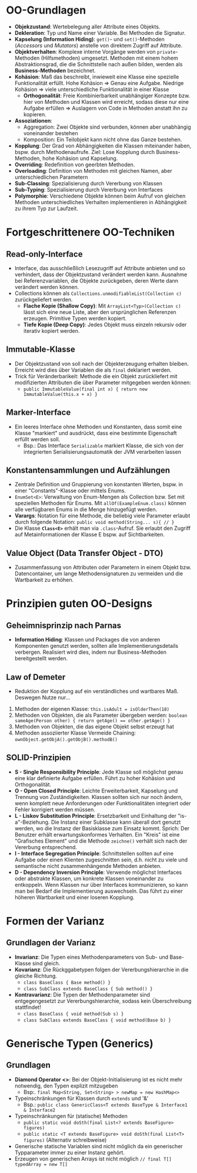 # OO-Grundlagen
* **Objekzustand**: Wertebelegung aller Attribute eines Objekts.
* **Dekleration**: Typ und Name einer Variable. Bei Methoden die Signatur.
* **Kapselung (Information Hiding)**: `get()`- und `set()`-Methoden (_Accessors_ und _Mutators_) anstelle von direktem Zugriff auf Attribute. 
* **Objektverhalten**: Komplexe interne Vorgänge werden von `private`-Methoden (Hilfsmethoden) umgesetzt. Methoden mit einem hohem Abstraktionsgrad, die die Schnittstelle nach außen bilden, werden als **Business-Methoden** bezeichnet.
* **Kohäsion**: Maß das beschreibt, inwieweit eine Klasse eine spezielle Funktionalität erfüllt. Hohe Kohäsion => Genau eine Aufgabe. Niedrige Kohäsion => viele unterschiedliche Funktionalität in einer Klasse 
  * **Orthogonalität**: Freie Kombinierbarkeit unabhängiger Konzepte bzw. hier von Methoden und Klassen wird erreicht, sodass diese nur eine Aufgabe erfüllen => Auslagern von Code in Methoden anstatt ihn zu kopieren.
* **Assoziationen**:
  * Aggregation: Zwei Objekte sind verbunden, können aber unabhängig voneinander bestehen
  * Komposition: Ein Teilobjekt kann nicht ohne das Ganze bestehen.
* **Kopplung**: Der Grad von Abhängigkeiten die Klassen miteinander haben, bspw. durch Methodenaufrufe. Ziel: Lose Kopplung durch Business-Methoden, hohe Kohäsion und Kapselung.
* **Overriding**: Redefinition von geerbten Methoden.
* **Overloading**: Definition von Methoden mit gleichen Namen, aber unterschiedlichen Parametern
* **Sub-Classing**: Spezialisierung durch Vererbung von Klassen
* **Sub-Typing**: Spezialisierung durch Vererbung von Interfaces
* **Polymorphie**: Verschiedene Objekte können beim Aufruf von gleichen Methoden unterschiedliches Verhalten implementieren in Abhängigkeit zu ihrem Typ zur Laufzeit.

# Fortgeschrittenere OO-Techniken
## Read-only-Interface
* Interface, das ausschließlich Lesezugriff auf Attribute anbieten und so verhindert, dass der Objektzustand verändert werden kann. Ausnahme bei Referenzvariablen, die Objekte zurückgeben, deren Werte dann verändert werden können.
* Collections können als `Collections.unmodifiableList(Collection c)` zurückgeliefert werden.
  * **Flache Kopie (Shallow Copy)**: Mit `ArrayList<Typ>(Collection c)` lässt sich eine neue Liste, aber den ursprünglichen Referenzen erzeugen. Primitive Typen werden kopiert.
  * **Tiefe Kopie (Deep Copy)**: Jedes Objekt muss einzeln rekursiv oder iterativ kopiert werden.

## Immutable-Klasse
* Der Objektzustand von soll nach der Objekterzeugung erhalten bleiben. Erreicht wird dies über Variablen die als `final` deklariert werden.
* Trick für Veränderbarikeit: Methode die ein Objekt zurückliefert mit modifizierten Attributen die über Parameter mitgegeben werden können:
  * `public ImmutableValue(final int x) { return new ImmutableValue(this.x + x) }`

## Marker-Interface
* Ein leeres Interface ohne Methoden und Konstanten, dass somit eine Klasse "markiert" und ausdrückt, dass eine bestimmte Eigenschaft erfüllt werden soll. 
  * Bsp.: Das Interface `Serializable` markiert Klasse, die sich von der integrierten Serialisierungsautomatik der JVM verarbeiten lassen

## Konstantensammlungen und Aufzählungen
* Zentrale Definition und Gruppierung von konstanten Werten, bspw. in einer "Constants"-Klasse oder mittels Enums.
* `EnumSet<E>`: Verwaltung von Enum-Mengen als Collection bzw. Set mit speziellen Methoden für Enums. Mit `allOf(ExampleEnum.class)` können alle verfügbaren Enums in die Menge hinzugefügt werden.
* **Varargs**: Notation für eine Methode, die beliebig viele Parameter erlaubt durch folgende Notation: `public void method(String... s){ // }`
* Die Klasse **`Class<E>`** erhält man via `.class`-Aufruf. Sie erlaubt den Zugriff auf Metainformationen der Klasse E bspw. auf Sichtbarkeiten.

## Value Object (Data Transfer Object - DTO)
* Zusammenfassung von Attributen oder Parametern in einem Objekt bzw. Datencontainer, um lange Methodensignaturen zu vermeiden und die Wartbarkeit zu erhöhen.

# Prinzipien guten OO-Designs

## Geheimnisprinzip nach Parnas
* **Information Hiding**: Klassen und Packages die von anderen Komponenten genutzt werden, sollten alle Implementierungsdetails verbergen. Realisiert wird dies, indem nur Business-Methoden bereitgestellt werden.
## Law of Demeter
* Reduktion der Kopplung auf ein verständliches und wartbares Maß. Deswegen Nutze nur...
1. Methoden der eigenen Klasse: `this.isAdult = isOlderThen(18)`
2. Methoden von Objekten, die als Parameter übergeben werden: `boolean sameAge(Person other) { return getAge() == other.getAge() }`
3. Methoden von Objekten, die das eigene Objekt selbst erzeugt hat
4. Methoden assoziierter Klasse
Vermeide Chaining: `ownObject.getObjA().getObjB().methodB()`
## SOLID-Prinzipien
* **S - Single Responsibility Principle**: Jede Klasse soll möglichst genau eine klar definierte Aufgabe erfüllen. Führt zu hoher Kohäsion und Orthogonalität.
* **O - Open Closed Principle**: Leichte Erweiterbarkeit, Kapselung und Trennung von Zuständigkeiten. Klassen sollten sich nur noch ändern, wenn komplett neue Anforderungen oder Funktionalitäten integriert oder Fehler korrigiert werden müssen.
* **L - Liskov Substitution Principle**: Ersetzbarkeit und Einhaltung der "is-a"-Beziehung. Die Instanz einer Subklasse kann überall dort genutzt werden, wo die Instanz der Basisklasse zum Einsatz kommt. Sprich: Der Benutzer erhält erwartungskonformes Verhalten. Ein "Kreis" ist eine "Grafisches Element" und die Methode `zeichne()` verhält sich nach der Vererbung entsprechend.
* **I - Interface Segregation Principle**: Schnittstellen sollten auf eine Aufgabe oder einen Klienten zugeschnitten sein, d.h. nicht zu viele und semantische nicht zusammenhängende Methoden anbieten.
* **D - Dependency Inversion Principle**: Verwende möglichst Interfaces oder abstrakte Klassen, um konkrete Klassen voneinander zu entkoppeln. Wenn Klassen nur über Interfaces kommunizieren, so kann man bei Bedarf die Implementierung auswechseln. Das führt zu einer höheren Wartbarkeit und einer loseren Kopplung. 

# Formen der Varianz
## Grundlagen der Varianz
* **Invarianz**: Die Typen eines Methodenparameters von Sub- und Base-Klasse sind gleich.
* **Kovarianz**: Die Rückggabetypen folgen der Vererbungshierarchie in die gleiche Richtung. 
  * `class BaseClass { Base method() } `
  * `class SubClass extends BaseClass { Sub method() }`
* **Kontravarianz**: Die Typen der Methodenparameter sind entgegengesetzt zur Vererbungshierarchie, sodass kein Überschreibung stattfindet!
  * `class BaseClass { void method(Sub s) } `
  * `class SubClass extends BaseClass { void method(Base b) }`

# Generische Typen (Generics)
## Grundlagen
* **Diamond Operator <>**: Bei der Objekt-Initialisierung ist es nicht mehr notwendig, den Typen explizit mitzugeben
  * Bsp:. `final Map<String, Set<String> > newMap = new HashMap<>`
* Typeinschränkungen für Klassen durch `extends` und '&'
  * Bsp.: `public class GenericClass<T extends BaseType & Interface1 & Interface2`
* Typeinschränkungen für (statische) Methoden
  * `public static void doSth(final List<? extends BaseFigure> figures)`
  * `public static <T extends BaseFigure> void doSth(final List<T> figures)` (Alternativ schreibweise)
* Generische statische Variablen sind nicht möglich da ein generischer Typparameter immer zu einer Instanz gehört. 
* Erzeugen von generischen Arrays ist nicht möglich `// final T[] typedArray = new T[]`
